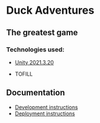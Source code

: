 # Duck Adventures

## The greatest game 

### Technologies used:

- [Unity 2021.3.20](https://unity.com/releases/editor/whats-new/2021.3.20)

- TOFILL

## Documentation

- [Development instructions](CONTRIBUTING.md)
- [Deployment instructions](DEPLOYMENT.md)